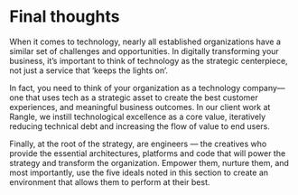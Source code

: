 # Final thoughts

When it comes to technology, nearly all established organizations have a similar set of challenges and opportunities. In digitally transforming your business, it’s important to think of technology as the strategic centerpiece, not just a service that ‘keeps the lights on’.

In fact, you need to think of your organization as a technology company— one that uses tech as a strategic asset to create the best customer experiences, and meaningful business outcomes. In our client work at Rangle, we instill technological excellence as a core value, iteratively reducing technical debt and increasing the flow of value to end users.

Finally, at the root of the strategy, are engineers — the creatives who provide the essential architectures, platforms and code that will power the strategy and transform the organization. Empower them, nurture them, and most importantly, use the five ideals noted in this section to create an environment that allows them to perform at their best.

